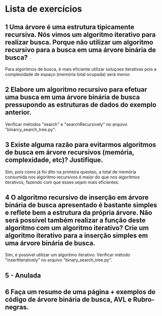 # Lista de exercícios

## 1 Uma árvore é uma estrutura tipicamente recursiva. Nós vimos um algoritmo iterativo para realizar busca. Porque não utilizar um algoritmo recursivo para a busca em uma árvore binária de busca?
Para algoritmos de busca, é mais eficiente utilizar soluçoes iterativas pois a complexidade de espaço (memória total ocupada)
será menor.

## 2 Elabore um algoritmo recursivo para efetuar uma busca em uma árvore binária de busca pressupondo as estruturas de dados do exemplo anterior.
Verificar métodos "search" e "searchRecursively" no arquivo "binarcy_search_tree.py".

## 3 Existe alguma razão para evitarmos algoritmos de busca em árvore recursivos (memória, complexidade, etc)? Justifique.
Sim, pois como já foi dito na primeira questao, a total de memória consumida nos algoritmo recursivos é maior do que nos algoritmos iterativos, fazendo com que esses sejam mais eficientes.

## 4 O algoritmo recursivo de inserção em árvore binária de busca apresentado é bastante simples e reflete bem a estrutura da própria árvore. Não será possível também realizar a função deste algoritmo com um algoritmo iterativo? Crie um algoritmo iterativo para a inserção simples em uma árvore binária de busca.
Sim, é possivel utilizar um algoritmo iterativo.
Verificar método "insertIteratively" no arquivo "binary_search_tree.py".

## 5 - Anulada

## 6 Faça um resumo de uma página + exemplos de código de árvore binária de busca, AVL e Rubro-negras.
